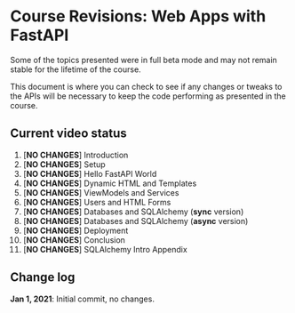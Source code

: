# Course Revisions: Web Apps with FastAPI

Some of the topics presented were in full beta mode and may not remain stable for the lifetime of the course. 

This document is where you can check to see if any changes or tweaks to the APIs will be necessary to keep the code performing as presented in the course. 

## Current video status

1. [**NO CHANGES**] Introduction
2. [**NO CHANGES**] Setup
3. [**NO CHANGES**] Hello FastAPI World
4. [**NO CHANGES**] Dynamic HTML and Templates
5. [**NO CHANGES**] ViewModels and Services
6. [**NO CHANGES**] Users and HTML Forms
7. [**NO CHANGES**] Databases and SQLAlchemy (**sync** version)
8. [**NO CHANGES**] Databases and SQLAlchemy (**async** version)
9. [**NO CHANGES**] Deployment
10. [**NO CHANGES**] Conclusion
11. [**NO CHANGES**] SQLAlchemy Intro Appendix

## Change log

**Jan 1, 2021**: Initial commit, no changes.